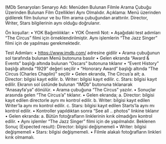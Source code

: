 IMDb Senaryoları
Senaryo Adı: Menüden Bulunan Filmle Arama Çubuğu
Üzerinden Bulunan Film Özellikleri Aynı Olmalıdır.
Açıklama: Menü üzerinden gidilerek film bulunur ve bu film arama çubuğundan arattırılır. Director, Writer, Stars bilgilerinin aynı olduğu doğrulanır.

Ön koşullar:
• YOK
Bağımlılıklar:
• YOK
Önemli Not:
• Aşağıdaki test adımları “The Circus” filmi için örneklendirilmiştir. Aynı
işlemlerin “The Jazz Singer” filmi için de yapılması gerekmektedir.

Test Adımları:
• https://www.imdb.com/ adresine gidilir
• Arama çubuğunun sol tarafında bulunan Menü butonuna basılır
• Gelen ekranda “Award & Events” başlığı altında bulunan “Oscars” butonuna
tıklanır
• “Event History” başlığı altında “1929” değeri seçilir
• “Honorary Award” başlığı altında “The Circus (Charles Chaplin)” seçilir
• Gelen ekranda, The Circus’a ait;
a. Director: bilgisi kayıt edilir.
b. Writer: bilgisi kayıt edilir.
c. Stars: bilgisi kayıt edilir.
Ekranın sol üstünde bulunan “IMDb” butonuna tıklanarak “Anasayfa’ya”
dönülür.
• Arama çubuğuna “The Circus” yazılır.
• Sonuçlar arasında gelen “The Circus’a” tıklanır.
• Gelen ekranda;
a. Director: bilgisi kayıt edilen directorle aynı mı kontrol edilir.
b. Writer: bilgisi kayıt edilen Writer’la aynı mı kontrol edilir.
c. Stars: bilgisi kayıt edilen Starts’la aynı mı kontrol edilir.
• Kontroller yapıldıktan sonra “See all .. photos” linkine tıklanır
• Gelen ekranda:
a. Bütün fotoğrafların linklerinin kırık olmadığını kontrol edilir.
• Aynı işlemler “The Jazz Singer” filmi için de yapılmalıdır.
Beklenen Sonuç (Expected result):
Director: bilgisi değişmemeli
• Writer: bilgisi değişmemeli
• Stars: bilgisi değişmemeli.
• Filmle alakalı fotoğrafların linkleri kırık olmamalı.
